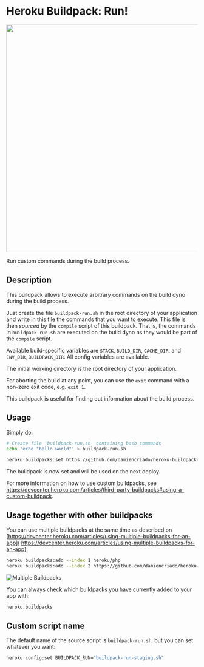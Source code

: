 Heroku Buildpack: Run!
=====================

<img src="http://img4.hostingpics.net/pics/899520bprun.png" width="600">

Run custom commands during the build process.


Description
-----------

This buildpack allows to execute arbitrary commands on the build dyno during the build process.

Just create the file `buildpack-run.sh` in the root directory of your application and write in this file the commands that you want to execute. This file is then *sourced* by the `compile` script of this buildpack. That is, the commands in `buildpack-run.sh` are executed on the build dyno as they would be part of the `compile` script.

Available build-specific variables are `STACK`, `BUILD_DIR`, `CACHE_DIR`, and `ENV_DIR`, `BUILDPACK_DIR`.
All config variables are available.

The initial working directory is the root directory of your application.

For aborting the build at any point, you can use the `exit` command with a non-zero exit code, e.g. `exit 1`.

This buildpack is useful for finding out information about the build process.


Usage
-----

Simply do:

~~~bash
# Create file 'buildpack-run.sh' containing bash commands
echo 'echo "hello world"' > buildpack-run.sh

heroku buildpacks:set https://github.com/damiencriado/heroku-buildpack-run.git
~~~

The buildpack is now set and will be used on the next deploy.

For more information on how to use custom buildpacks, see <https://devcenter.heroku.com/articles/third-party-buildpacks#using-a-custom-buildpack>.


Usage together with other buildpacks
------------------------------------

You can use multiple buildpacks at the same time as described on [https://devcenter.heroku.com/articles/using-multiple-buildpacks-for-an-app](
https://devcenter.heroku.com/articles/using-multiple-buildpacks-for-an-app):

~~~bash
heroku buildpacks:add --index 1 heroku/php
heroku buildpacks:add --index 2 https://github.com/damiencriado/heroku-buildpack-run.git
~~~

![Multiple Buildpacks](http://drops.damien.is/Ii3Z+)

You can always check which buildpacks you have currently added to your app with:

~~~bash
heroku buildpacks
~~~


Custom script name
------------------

The default name of the source script is `buildpack-run.sh`, but you can set whatever you want:

~~~bash
heroku config:set BUILDPACK_RUN="buildpack-run-staging.sh"
~~~
